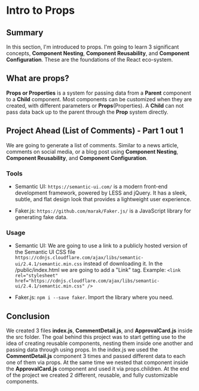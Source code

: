 # Intro to Props

## Summary
In this section, I'm introduced to props. I'm going to learn 3 significant concepts, **Component Nesting**, **Component Reusability**, and **Component Configuration**. These are the foundations of the React eco-system.

## What are props?
**Props or Properties** is a system for passing data from a **Parent** component to a **Child** component. Most components can be customized when they are created, with different parameters or **Props**(Properties). A **Child** can not pass data back up to the parent through the **Prop** system directly.

## Project Ahead (List of Comments) - Part 1 out 1
We are going to generate a list of comments. Similar to a news article, comments on social media, or a blog post using **Component Nesting**, **Component Reusability**, and **Component Configuration**.

### Tools
- Semantic UI: `https://semantic-ui.com/` is a modern front-end development framework, powered by LESS and jQuery. It has a sleek, subtle, and flat design look that provides a lightweight user experience.

- Faker.js: `https://github.com/marak/Faker.js/` is a JavaScript library for generating fake data.


### Usage
- Semantic UI: We are going to use a link to a publicly hosted version of the Semantic UI CSS file `https://cdnjs.cloudflare.com/ajax/libs/semantic-ui/2.4.1/semantic.min.css` instead of downloading it. In the /public/index.html we are going to add a "Link" tag. Example: `<link rel="stylesheet" href="https://cdnjs.cloudflare.com/ajax/libs/semantic-ui/2.4.1/semantic.min.css" />`

- Faker.js: `npm i --save faker`. Import the library where you need.

## Conclusion
We created 3 files **index.js**, **CommentDetail.js**, and **ApprovalCard.js** inside the src folder. The goal behind this project was to start getting use to the idea of creating reusable components, nesting them inside one another and passing data through using props. In the index.js we used the **CommentDetail.js** component 3 times and passed different data to each one of them via props. At the same time we nested that component inside the **ApprovalCard.js** component and used it via props.children. At the end of the project we created 2 different, reusable, and fully customizable components.
